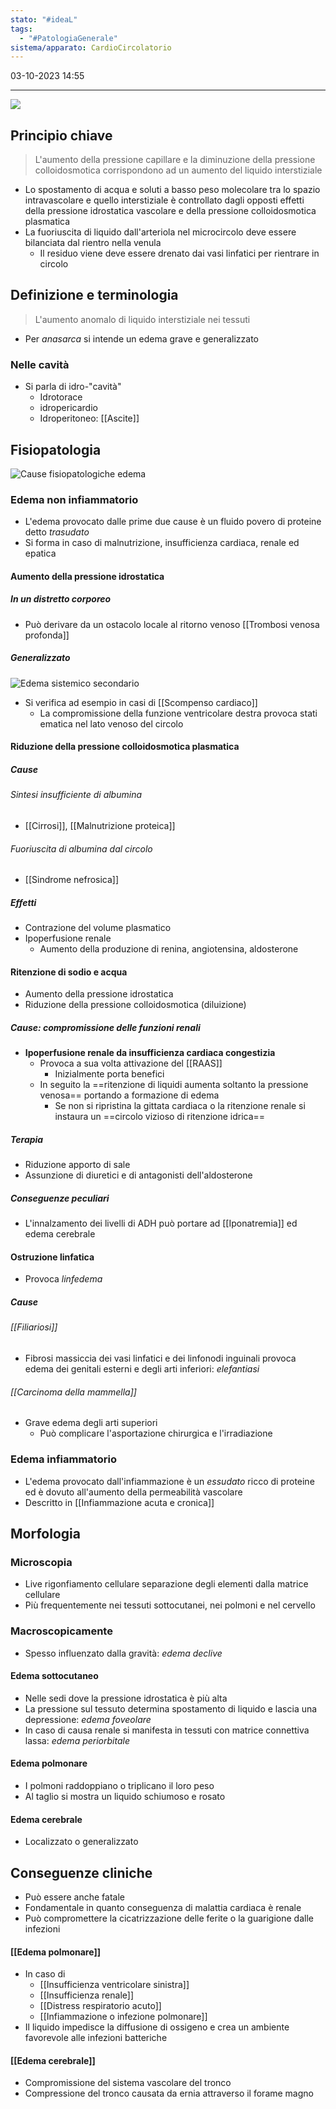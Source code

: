 ```yaml
---
stato: "#ideaL"
tags:
  - "#PatologiaGenerale"
sistema/apparato: CardioCircolatorio
---
```

03-10-2023 14:55

--- 

![](https://i.imgur.com/45BUSiS.png)

## Principio chiave
 > L'aumento della pressione capillare e la diminuzione della pressione colloidosmotica corrispondono ad un aumento del liquido interstiziale
 

- Lo spostamento di acqua e soluti a basso peso molecolare tra lo spazio intravascolare e quello interstiziale è controllato dagli opposti effetti della pressione idrostatica vascolare e della pressione colloidosmotica plasmatica
- La fuoriuscita di liquido dall'arteriola nel microcircolo deve essere bilanciata dal rientro nella venula
	- Il residuo viene deve essere drenato dai vasi linfatici per rientrare in circolo

## Definizione e terminologia
> L'aumento anomalo di liquido interstiziale nei tessuti

- Per *anasarca* si intende un edema grave e generalizzato
### Nelle cavità
- Si parla di idro-"cavità"
	- Idrotorace
	- idropericardio
	- Idroperitoneo: [[Ascite]]

## Fisiopatologia
![Cause fisiopatologiche edema](https://i.imgur.com/87xafGO.png)

### Edema non infiammatorio
- L'edema provocato dalle prime due cause è un fluido povero di proteine detto *trasudato*
- Si forma in caso di malnutrizione, insufficienza cardiaca, renale ed epatica


#### Aumento della pressione idrostatica
##### In un distretto corporeo
- Può derivare da un ostacolo locale al ritorno venoso [[Trombosi venosa profonda]]
##### Generalizzato 
![Edema sistemico secondario](https://i.imgur.com/7G2guzX.png)
- Si verifica ad esempio in casi di [[Scompenso cardiaco]] 
	- La compromissione della funzione ventricolare destra provoca stati ematica nel lato venoso del circolo
#### Riduzione della pressione colloidosmotica plasmatica
##### Cause
###### Sintesi insufficiente di albumina
- [[Cirrosi]], [[Malnutrizione proteica]] 
###### Fuoriuscita di albumina dal circolo
- [[Sindrome nefrosica]]
##### Effetti
- Contrazione del volume plasmatico
- Ipoperfusione renale
	- Aumento della produzione di renina, angiotensina, aldosterone
#### Ritenzione di sodio e acqua
- Aumento della pressione idrostatica
- Riduzione della pressione colloidosmotica (diluizione)
##### Cause: compromissione delle funzioni renali
- **Ipoperfusione renale da insufficienza cardiaca congestizia**
	- Provoca a sua volta attivazione del [[RAAS]]
		- Inizialmente porta benefici 
	- In seguito la ==ritenzione di liquidi aumenta soltanto la pressione venosa== portando a formazione di edema
		- Se non si ripristina la gittata cardiaca o la ritenzione renale si instaura un ==circolo vizioso di ritenzione idrica==
##### Terapia
- Riduzione apporto di sale
- Assunzione di diuretici e di antagonisti dell'aldosterone
##### Conseguenze peculiari
- L'innalzamento dei livelli di ADH può portare ad [[Iponatremia]] ed edema cerebrale
#### Ostruzione linfatica
- Provoca *linfedema*
##### Cause
###### [[Filiariosi]]
- Fibrosi massiccia dei vasi linfatici e dei linfonodi inguinali provoca edema dei genitali esterni e degli arti inferiori: *elefantiasi*
###### [[Carcinoma della mammella]]
- Grave edema degli arti superiori
	- Può complicare l'asportazione chirurgica e l'irradiazione

### Edema infiammatorio
- L'edema provocato dall'infiammazione è un *essudato* ricco di proteine ed è dovuto all'aumento della permeabilità vascolare
- Descritto in [[Infiammazione acuta e cronica]]

## Morfologia
### Microscopia
- Live rigonfiamento cellulare separazione degli elementi dalla matrice cellulare
- Più frequentemente nei tessuti sottocutanei, nei polmoni e nel cervello
### Macroscopicamente
- Spesso influenzato dalla gravità: *edema declive*
#### Edema sottocutaneo
- Nelle sedi dove la pressione idrostatica è più alta
- La pressione sul tessuto determina spostamento di liquido e lascia una depressione: *edema foveolare*
- In caso di causa renale si manifesta in tessuti con matrice connettiva lassa: *edema periorbitale*
#### Edema polmonare
- I polmoni raddoppiano o triplicano il loro peso
- Al taglio si mostra un liquido schiumoso e rosato 
#### Edema cerebrale
- Localizzato o generalizzato
## Conseguenze cliniche
- Può essere anche fatale
- Fondamentale in quanto conseguenza di malattia cardiaca è renale
- Può compromettere la cicatrizzazione delle ferite o la guarigione dalle infezioni
#### [[Edema polmonare]]
- In caso di 
	- [[Insufficienza ventricolare sinistra]]
	- [[Insufficienza renale]]
	- [[Distress respiratorio acuto]]
	- [[Infiammazione o infezione polmonare]]
- Il liquido impedisce la diffusione di ossigeno e crea un ambiente favorevole alle infezioni batteriche
#### [[Edema cerebrale]]
- Compromissione del sistema vascolare del tronco 
- Compressione del tronco causata da ernia attraverso il forame magno


